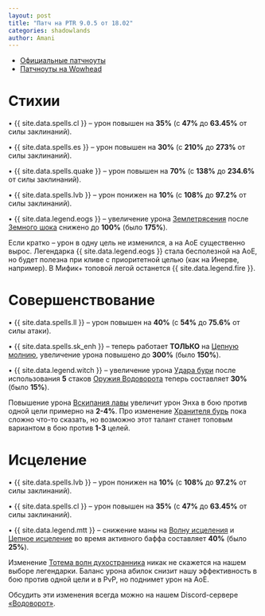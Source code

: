 ```yaml
---    
layout: post    
title: "Патч на PTR 9.0.5 от 18.02"    
categories: shadowlands  
author: Amani
---    
```


* [Официальные патчноуты](https://ptr.wowhead.com/news=320968)
* [Патчноуты на Wowhead](https://www.wowhead.com/news=320963)

# Стихии

• {{ site.data.spells.cl }} – урон повышен на **35%** (с **47%** до **63.45%** от силы заклинаний).

• {{ site.data.spells.es }} – урон повышен на **30%** (с **210%** до **273%** от силы заклинаний).

• {{ site.data.spells.quake }} – урон повышен на **70%** (с **138%** до **234.6%** от силы заклинаний).

• {{ site.data.spells.lvb }} – урон понижен на **10%** (с **108%** до **97.2%** от силы заклинаний).

• {{ site.data.legend.eogs }} – увеличение урона [Землетрясения](https://ru.wowhead.com/spell=61882) после [Земного шока](https://ru.wowhead.com/spell=8042) снижено до **100%** (было **175%**).

Если кратко – урон в одну цель не изменился, а на АоЕ существенно вырос. Легендарка {{ site.data.legend.eogs }} стала бесполезной на АоЕ, но будет полезна при кливе с приоритетной целью (как на Инерве, например). В Мифик+ топовой легой останется {{ site.data.legend.fire }}. 

# Совершенствование

• {{ site.data.spells.ll }} – урон повышен на **40%** (с **54%** до **75.6%** от силы атаки).

• {{ site.data.spells.sk_enh }}  – теперь работает **ТОЛЬКО** на [Цепную молнию](https://ru.wowhead.com/spell=188443), увеличение урона повышено до **300%** (было **150%**).

• {{ site.data.legend.witch }} – увеличение урона [Удара бури](https://ru.wowhead.com/spell=17364) после использования **5** стаков [Оружия Водоворота](https://ru.wowhead.com/spell=187880) теперь составляет **30%** (было **15%**).

Повышение урона [Вскипания лавы](https://ru.wowhead.com/spell=60103) увеличит урон Энха в бою против одной цели примерно на **2-4%**. Про изменение [Хранителя бурь](https://ru.wowhead.com/spell=320137) пока сложно что-то сказать, но возможно этот талант станет топовым вариантом в бою против **1-3** целей.

# Исцеление

• {{ site.data.spells.lvb }} – урон понижен на **10%** (с **108%** до **97.2%** от силы заклинаний).

• {{ site.data.spells.cl }} – урон повышен на **35%** (с **47%** до **63.45%** от силы заклинаний).

• {{ site.data.legend.mtt }} – снижение маны на [Волну исцеления](https://ru.wowhead.com/spell=77472) и [Цепное исцеление](https://ru.wowhead.com/spell=1064) во время активного баффа составляет **40%** (было **25%**).

Изменение [Тотема волн духостранника](https://ru.wowhead.com/spell=335891) никак не скажется на нашем выборе легендарки. Баланс урона абилок снизит нашу эффективность в бою против одной цели и в PvP, но поднимет урон на АоЕ.

Обсудить эти изменения всегда можно на нашем Discord-сервере [«Водоворот»](https://discordapp.com/invite/zTQhBn8).

